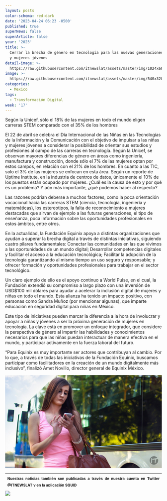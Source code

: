 ```yaml
---
layout: posts
color-schema: red-dark
date: '2023-04-24 06:23 -0500'
published: true
superNews: false
superArticle: false
year: '2023'
title: >-
  Cerrar la brecha de género en tecnología para las nuevas generaciones de niñas
  y mujeres jóvenes
detail-image: >-
  https://raw.githubusercontent.com/itnewslat/assets/master/img/1024x680/Mujer-celular-g.jpg
image: >-
  https://raw.githubusercontent.com/itnewslat/assets/master/img/540x320/Mujer-celular-p.jpg
categories:
  - Mexico
tags:
  - Transformación Digital
week: '17'
---
```

Según la Unicef, sólo el 18% de las mujeres en todo el mundo eligen carreras STEM comparado con el 35% de los hombres
 
El 22 de abril se celebra el Día Internacional de las Niñas en las Tecnologías de la Información y la Comunicación con el objetivo de impulsar a las niñas y mujeres jóvenes a considerar la posibilidad de orientar sus estudios y profesiones al campo de las carreras en tecnología. Según la Unicef, se observan mayores diferencias de género en áreas como ingeniería, manufactura y construcción, donde sólo el 7% de las mujeres optan por estos campos, en relación con el 21% de los hombres. En cuanto a las TIC, solo el 3% de las mujeres se enfocan en esta área. Según un reporte de Uptime Institute, en la industria de centros de datos, únicamente el 10% de los puestos están ocupado por mujeres. ¿Cuál es la causa de esto y por qué es un problema? Y aún más importante, ¿qué podemos hacer al respecto?
 
Las razones podrían deberse a muchos factores, como la poca orientación vocacional hacia las carreras STEM (ciencia, tecnología, ingeniería y matemáticas), los estereotipos, la falta de reconocimiento a mujeres destacadas que sirvan de ejemplo a las futuras generaciones, el tipo de enseñanza, poca información sobre las oportunidades profesionales en estos ámbitos, entre otros.
 
En la actualidad, la Fundación Equinix apoya a distintas organizaciones que ayudan a superar la brecha digital a través de distintas iniciativas, siguiendo cuatro pilares fundamentales: Conectar las comunidades en las que vivimos a las oportunidades de un mundo digital; Desarrollar competencias digitales y facilitar el acceso a la educación tecnológica; Facilitar la adopción de la tecnología garantizando al mismo tiempo un uso seguro y responsable; y ofrecer formación y oportunidades profesionales para trabajar en el sector tecnológico.
 
Un claro ejemplo de ello es el apoyo continuo a World Pulse, en el cual, la Fundación extendió su compromiso a largo plazo con una inversión de USD$100 mil dólares para ayudar a acelerar la inclusión digital de mujeres y niñas en todo el mundo. Esta alianza ha tenido un impacto positivo, con personas como Sandra Muñoz (por mencionar algunas), que imparte educación en seguridad digital para niñas en México.
 
Este tipo de iniciativas pueden marcar la diferencia a la hora de involucrar y apoyar a niñas y jóvenes a ser la próxima generación de mujeres en tecnología. La clave está en promover un enfoque integrador, que considere la perspectiva de género al impartir las habilidades y conocimientos necesarios para que las niñas puedan interactuar de manera efectiva en el mundo, y participar activamente en la fuerza laboral del futuro.
 
“Para Equinix es muy importante ser actores que contribuyan al cambio. Por lo que, a través de todas las iniciativas de la Fundación Equinix, buscamos participar como facilitadores en la creación de un mundo digitalmente más inclusivo”, finalizó Amet Novillo, director general de Equinix México.

![](https://raw.githubusercontent.com/itnewslat/assets/master/img/540x320/Mujer-celular-p.jpg)

<table style="height: 42px;" width="569">
<tbody>
<tr>
<td style="text-align: justify;"><sub><strong>Nuestras noticias también son publicadas a través de nuestra cuenta en Twitter <a href="https://twitter.com/itnewslat?lang=es">@ITNEWSLAT</a> y en la aplicación <a href="https://squidapp.co/en/">SQUID</a></strong></sub></td>
</tr>
</tbody>
</table>
<img src="https://tracker.metricool.com/c3po.jpg?hash=56f88a41e39ab42c063cc51676587a04"/>